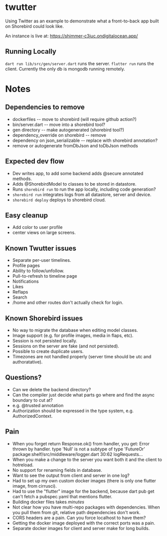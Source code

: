 # twutter

Using Twitter as an example to demonstrate what a front-to-back app
built on Shorebird could look like.

An instance is live at: https://shimmer-c3juc.ondigitalocean.app/

## Running Locally

`dart run lib/src/gen/server.dart` runs the server.
`flutter run` runs the client.
Currently the only db is mongodb running remotely.

# Notes

## Dependencies to remove
- dockerfiles -- move to shorebird (will require github action?)
- bin/server.dart -- move into a shorebird tool?
- gen directory -- make autogenerated (shorebird tool?)
- dependency_override on shorebird -- remove
- dependency on json_serializable -- replace with shorebird annotation?
- remove or autogenerate fromDbJson and toDbJson methods

## Expected dev flow
- Dev writes app, to add some backend adds @secure annotated methods.
- Adds @ShorebirdModel to classes to be stored in datastore.
- Runs `shorebird run` to run the app locally, including code generation?
- `shorebird run` integrates logs from all datastore, server and device.
- `shorebird deploy` deploys to shorebird cloud.

## Easy cleanup
- Add color to user profile
- center views on large screens.

## Known Twutter issues
- Separate per-user timelines.
- Profile pages
- Ability to follow/unfollow.
- Pull-to-refresh to timeline page
- Notifications
- Likes
- Reflaps
- Search
- /home and other routes don't actually check for login.

## Known Shorebird issues
- No way to migrate the database when editing model classes.
- Image support (e.g. for profile images, media in flaps, etc).
- Session is not persisted locally.
- Sessions on the server are fake (and not persisted).
- Possible to create duplicate users.
- Timezones are not handled properly (server time should be utc and authoratative).

## Questions?
- Can we delete the backend directory?
- Can the compiler just decide what parts go where and find the async boundary
  to cut at?
- e.g. @trusted annotation
- Authorization should be expressed in the type system, e.g. AuthorizedContext.

## Pain
* When you forget return Response.ok() from handler, you get:
Error thrown by handler.
type 'Null' is not a subtype of type 'FutureOr<Response>'
package:shelf/src/middleware/logger.dart 30:62  logRequests.<fn>.<fn>.<fn>
* When you make a change to the server you want both it and the client to hotreload.
* No support for renaming fields in database.
* Want to see the output from client and server in one log?
* Had to set up my own custom docker images (there is only one flutter image, from cirrusci).
* Had to use the "flutter" image for the backend, because dart pub get can't fetch a pubspec.yaml that mentions flutter.
* Building docker files takes *minutes*
* Not clear how you have multi-repo packages with dependencies.  When you pull them from git, relative path dependencies don't work.
* CORS headers are a pain. Can you force localhost to have them?
* Getting the docker image deployed with the correct ports was a pain.
* Separate docker images for client and server make for long builds.